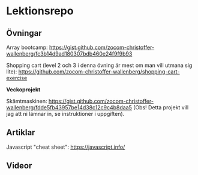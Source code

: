 # Lektionsrepo

## Övningar

Array bootcamp: https://gist.github.com/zocom-christoffer-wallenberg/fc3b14d9ad180307bdb460e24f9f9b93

Shopping cart (level 2 och 3 i denna övning är mest om man vill utmana sig lite): https://github.com/zocom-christoffer-wallenberg/shopping-cart-exercise

**Veckoprojekt**

Skämtmaskinen: https://gist.github.com/zocom-christoffer-wallenberg/fdde5fb43957be14d38c12c9c4b8daa5
(Obs! Detta projekt vill jag att ni lämnar in, se instruktioner i uppgiften).

## Artiklar

Javascript "cheat sheet": https://javascript.info/

## Videor
